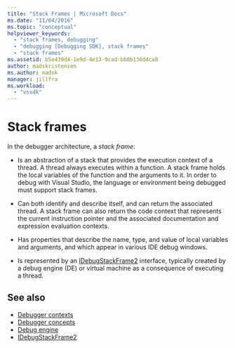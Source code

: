 ```yaml
---
title: "Stack Frames | Microsoft Docs"
ms.date: "11/04/2016"
ms.topic: "conceptual"
helpviewer_keywords:
  - "stack frames, debugging"
  - "debugging [Debugging SDK], stack frames"
  - "stack frames"
ms.assetid: b5e439d4-1e9d-4e13-9cad-bb8b136d4ca8
author: madskristensen
ms.author: madsk
manager: jillfra
ms.workload:
  - "vssdk"
---
```

# Stack frames
In the debugger architecture, a *stack frame*:

- Is an abstraction of a stack that provides the execution context of a thread. A thread always executes within a function. A stack frame holds the local variables of the function and the arguments to it. In order to debug with Visual Studio, the language or environment being debugged must support stack frames.

- Can both identify and describe itself, and can return the associated thread. A stack frame can also return the code context that represents the current instruction pointer and the associated documentation and expression evaluation contexts.

- Has properties that describe the name, type, and value of local variables and arguments, and which appear in various IDE debug windows.

- Is represented by an [IDebugStackFrame2](../../extensibility/debugger/reference/idebugstackframe2.md) interface, typically created by a debug engine (DE) or virtual machine as a consequence of executing a thread.

## See also
- [Debugger contexts](../../extensibility/debugger/debugger-contexts.md)
- [Debugger concepts](../../extensibility/debugger/debugger-concepts.md)
- [Debug engine](../../extensibility/debugger/debug-engine.md)
- [IDebugStackFrame2](../../extensibility/debugger/reference/idebugstackframe2.md)